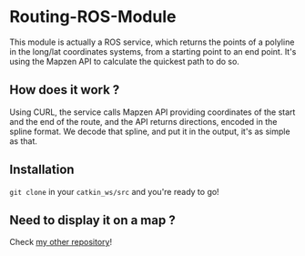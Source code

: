 # Routing-ROS-Module

This module is actually a ROS service, which returns the points of a polyline in the long/lat coordinates systems, from a starting point to an end point. It's using the Mapzen API to calculate the quickest path to do so.

## How does it work ?

Using CURL, the service calls Mapzen API providing coordinates of the start and the end of the route, and the API returns directions, encoded in the spline format. We decode that spline, and put it in the output, it's as simple as that.

## Installation

`git clone` in your `catkin_ws/src` and you're ready to go! 
 
## Need to display it on a map ?
 
 Check [my other repository](https://github.com/sylvainar/ROS-OSM-map-integration)!

 
